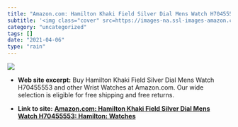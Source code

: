 ```yaml
---
title: "Amazon.com: Hamilton Khaki Field Silver Dial Mens Watch H70455553: Hamilton: Watches"
subtitle: '<img class="cover" src=https://images-na.ssl-images-amazon.com/images/I/51QAhfmiRxL._SR600%2c315_PIW...'
category: "uncategorized"
tags: []
date: "2021-04-06"
type: "rain"
---
```

<img class="cover" src=https://images-na.ssl-images-amazon.com/images/I/51QAhfmiRxL._SR600%2c315_PIWhiteStrip%2cBottomLeft%2c0%2c35_PIStarRatingFOURANDHALF%2cBottomLeft%2c360%2c-6_SR600%2c315_ZA32%2c445%2c290%2c400%2c400%2cAmazonEmberBold%2c12%2c4%2c0%2c0%2c5_SCLZZZZZZZ_FMpng_BG255%2c255%2c255.jpg>



* **Web site excerpt:** Buy Hamilton Khaki Field Silver Dial Mens Watch H70455553 and other Wrist Watches at Amazon.com. Our wide selection is eligible for free shipping and free returns.

* **Link to site:** **[Amazon.com: Hamilton Khaki Field Silver Dial Mens Watch H70455553: Hamilton: Watches](http://www.amazon.com/Hamilton-Khaki-Field-Silver-H70455553/dp/B000JTTAI0/ref=pd_sim_sbs_241_4?dpID=51yrRvjf59L&dpSrc=sims&ie=UTF8&preST=_AC_UL160_SR107%2C160_&refRID=05HDB51612S14D69ED99)**